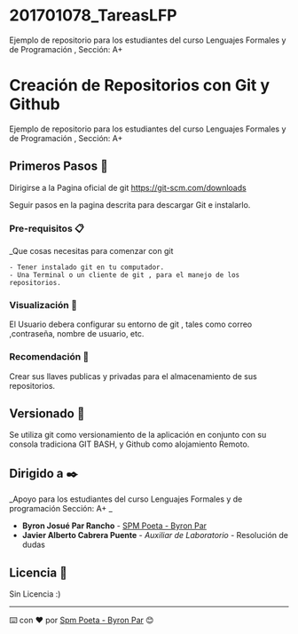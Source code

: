 # 201701078_TareasLFP
Ejemplo de repositorio para los estudiantes del curso Lenguajes Formales y de Programación , Sección: A+

# Creación de Repositorios con Git y Github

Ejemplo de repositorio para los estudiantes del curso Lenguajes Formales y de Programación , Sección: A+

## Primeros Pasos 🚀

Dirigirse a la Pagina oficial de git https://git-scm.com/downloads

Seguir pasos en la pagina descrita para descargar Git e instalarlo.


### Pre-requisitos 📋

_Que cosas necesitas para comenzar con git

```
- Tener instalado git en tu computador.
- Una Terminal o un cliente de git , para el manejo de los repositorios.
```

### Visualización 🔧

El Usuario debera configurar su entorno de git , tales como correo ,contraseña, nombre de usuario, etc.

### Recomendación 📌

Crear sus llaves publicas y privadas para el almacenamiento de sus repositorios.


## Versionado 📌

Se utiliza git como versionamiento de la aplicación en conjunto con su consola tradiciona GIT BASH, y Github como alojamiento Remoto.

## Dirigido a ✒️

_Apoyo para los estudiantes del curso Lenguajes Formales y de programación Sección: A+ _

* **Byron Josué Par Rancho**  - [SPM Poeta - Byron Par](https://github.com/ByronPar)
* **Javier Alberto Cabrera Puente** - *Auxiliar de Laboratorio* - Resolución de dudas

## Licencia 📄

Sin Licencia :)




---
⌨️ con ❤️ por [Spm Poeta - Byron Par](https://github.com/ByronPar) 😊
